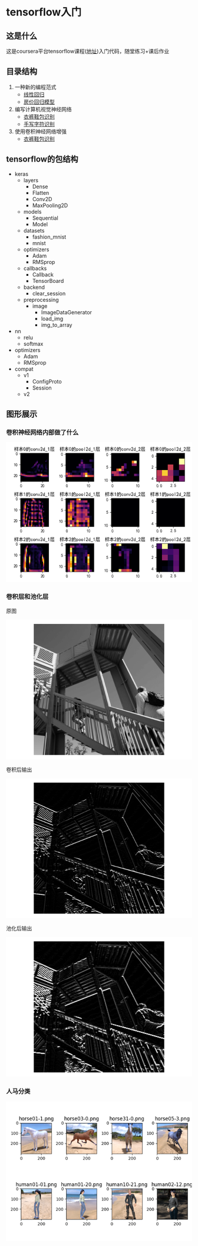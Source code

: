 <h1>tensorflow入门</h1>
<h2>这是什么</h2>
这是coursera平台tensorflow课程(<a href="https://www.coursera.org/learn/introduction-tensorflow" target="_blank">地址</a>)入门代码，随堂练习+课后作业
<h2>目录结构</h2>
<ol>
    <li>一种新的编程范式
        <ul>
            <li><a href="./1st - A New Programing Paradigm/LinearRegression.py">线性回归</a></li>
            <li><a href="./1st - A New Programing Paradigm/HousePrices.py" target="_blank">房价回归模型</a></li>
        </ul>
    </li>
    <li>编写计算机视觉神经网络
        <ul>
            <li><a href="./2nd - Introduction to Computer Vision/FashionMNIST.py" target="_blank">衣裤鞋包识别</a></li>
            <li><a href="./2nd - Introduction to Computer Vision/HandwritingRecognition.py" target="_blank">手写字符识别</a></li>
        </ul>
    </li>
    <li>使用卷积神经网络增强
        <ul>
            <li>
            <a href="./3rd - Enhancing Vision with Convolutional Neural Networks/FashionMNIST.py" target="_blank">衣裤鞋包识别</a><br />
            </li>
        </ul>
    </li>
</ol>
<h2>tensorflow的包结构</h2>
<ul>
    <li>keras
        <ul>
            <li>layers
                <ul>
                    <li>Dense</li>
                    <li>Flatten</li>
                    <li>Conv2D</li>
                    <li>MaxPooling2D</li>
                </ul>
            </li>
            <li>models
                <ul>
                    <li>Sequential</li>
                    <li>Model</li>
                </ul>
            </li>
            <li>datasets
                <ul>
                    <li>fashion_mnist</li>
                    <li>mnist</li>
                </ul>
            </li>
            <li>optimizers
                <ul>
                    <li>Adam</li>
                    <li>RMSprop</li>
                </ul>
            </li>
            <li>callbacks
                <ul>
                    <li>Callback</li>
                    <li>TensorBoard</li>
                </ul>
            </li>
            <li>backend
                <ul>
                    <li>clear_session</li>
                </ul>
            </li>
            <li>preprocessing
                <ul>
                    <li>image
                        <ul>
                            <li>ImageDataGenerator</li>
                            <li>load_img</li>
                            <li>img_to_array</li>
                        </ul>
                    </li>
                </ul>
            </li>
        </ul>
    </li>
    <li>nn
        <ul>
            <li>relu</li>
            <li>softmax</li>
        </ul>
    </li>
    <li>optimizers
        <ul>
            <li>Adam</li>
            <li>RMSprop</li>
        </ul>
    </li>
    <li>compat
        <ul>
            <li>v1
                <ul>
                    <li>ConfigProto</li>
                    <li>Session</li>
                </ul>
            </li>
            <li>v2
            </li>
        </ul>
    </li>
</ul>
<h2>图形展示</h2>
<h3>卷积神经网络内部做了什么</h3>
<img src="./imgs/inner_weights.png" alt="内部识别结果">
<h3>卷积层和池化层</h3>
<p>原图</p>
<img src="./imgs/ConvAndPooling_0.png" alt="原图" />
<p>卷积后输出</p>
<img src="./imgs/ConvAndPooling_1.png" alt="卷积后输出" />
<p>池化后输出</p>
<img src="./imgs/ConvAndPooling_2.png" alt="最大池化后输出" />
<h3>人马分类</h3>
<img src="./imgs/人马图片.png" alt="人马图片" />

